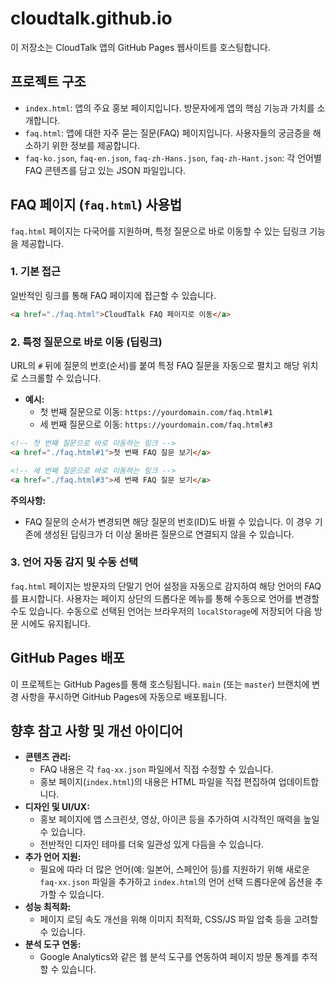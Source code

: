 # cloudtalk.github.io

이 저장소는 CloudTalk 앱의 GitHub Pages 웹사이트를 호스팅합니다.

## 프로젝트 구조

*   `index.html`: 앱의 주요 홍보 페이지입니다. 방문자에게 앱의 핵심 기능과 가치를 소개합니다.
*   `faq.html`: 앱에 대한 자주 묻는 질문(FAQ) 페이지입니다. 사용자들의 궁금증을 해소하기 위한 정보를 제공합니다.
*   `faq-ko.json`, `faq-en.json`, `faq-zh-Hans.json`, `faq-zh-Hant.json`: 각 언어별 FAQ 콘텐츠를 담고 있는 JSON 파일입니다.

## FAQ 페이지 (`faq.html`) 사용법

`faq.html` 페이지는 다국어를 지원하며, 특정 질문으로 바로 이동할 수 있는 딥링크 기능을 제공합니다.

### 1. 기본 접근

일반적인 링크를 통해 FAQ 페이지에 접근할 수 있습니다.

```html
<a href="./faq.html">CloudTalk FAQ 페이지로 이동</a>
```

### 2. 특정 질문으로 바로 이동 (딥링크)

URL의 `#` 뒤에 질문의 번호(순서)를 붙여 특정 FAQ 질문을 자동으로 펼치고 해당 위치로 스크롤할 수 있습니다.

*   **예시:**
    *   첫 번째 질문으로 이동: `https://yourdomain.com/faq.html#1`
    *   세 번째 질문으로 이동: `https://yourdomain.com/faq.html#3`

```html
<!-- 첫 번째 질문으로 바로 이동하는 링크 -->
<a href="./faq.html#1">첫 번째 FAQ 질문 보기</a>

<!-- 세 번째 질문으로 바로 이동하는 링크 -->
<a href="./faq.html#3">세 번째 FAQ 질문 보기</a>
```

**주의사항:**
*   FAQ 질문의 순서가 변경되면 해당 질문의 번호(ID)도 바뀔 수 있습니다. 이 경우 기존에 생성된 딥링크가 더 이상 올바른 질문으로 연결되지 않을 수 있습니다.

### 3. 언어 자동 감지 및 수동 선택

`faq.html` 페이지는 방문자의 단말기 언어 설정을 자동으로 감지하여 해당 언어의 FAQ를 표시합니다. 사용자는 페이지 상단의 드롭다운 메뉴를 통해 수동으로 언어를 변경할 수도 있습니다. 수동으로 선택된 언어는 브라우저의 `localStorage`에 저장되어 다음 방문 시에도 유지됩니다.

## GitHub Pages 배포

이 프로젝트는 GitHub Pages를 통해 호스팅됩니다. `main` (또는 `master`) 브랜치에 변경 사항을 푸시하면 GitHub Pages에 자동으로 배포됩니다.

## 향후 참고 사항 및 개선 아이디어

*   **콘텐츠 관리:**
    *   FAQ 내용은 각 `faq-xx.json` 파일에서 직접 수정할 수 있습니다.
    *   홍보 페이지(`index.html`)의 내용은 HTML 파일을 직접 편집하여 업데이트합니다.
*   **디자인 및 UI/UX:**
    *   홍보 페이지에 앱 스크린샷, 영상, 아이콘 등을 추가하여 시각적인 매력을 높일 수 있습니다.
    *   전반적인 디자인 테마를 더욱 일관성 있게 다듬을 수 있습니다.
*   **추가 언어 지원:**
    *   필요에 따라 더 많은 언어(예: 일본어, 스페인어 등)를 지원하기 위해 새로운 `faq-xx.json` 파일을 추가하고 `index.html`의 언어 선택 드롭다운에 옵션을 추가할 수 있습니다.
*   **성능 최적화:**
    *   페이지 로딩 속도 개선을 위해 이미지 최적화, CSS/JS 파일 압축 등을 고려할 수 있습니다.
*   **분석 도구 연동:**
    *   Google Analytics와 같은 웹 분석 도구를 연동하여 페이지 방문 통계를 추적할 수 있습니다.